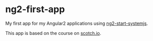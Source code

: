 # ng2-first-app

My first app for my Angular2 applications using [ng2-start-systemjs](https://github.com/d0p3t/ng2-start-systemjs).

This app is based on the course on [scotch.io](https://scotch.io/courses/getting-started-with-angular-2).
